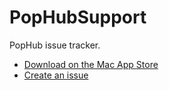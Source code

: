 # PopHubSupport

PopHub issue tracker.

- [Download on the Mac App Store](https://itunes.apple.com/jp/app/pophub/id928494006?mt=12)
- [Create an issue](https://github.com/questbeat/PopHubSupport/issues)
